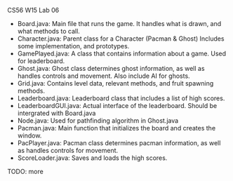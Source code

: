 CS56 W15 Lab 06

- Board.java: Main file that runs the game.  It handles what is drawn, and what methods to call.  
- Character.java: Parent class for a Character (Pacman & Ghost)  Includes some implementation, and prototypes.  
- GamePlayed.java: A class that contains information about a game.  Used for leaderboard.  
- Ghost.java: Ghost class determines ghost information, as well as handles controls and movement.  Also include AI for ghosts.  
- Grid.java: Contains level data, relevant methods, and fruit spawning methods.  
- Leaderboard.java: Leaderboard class that includes a list of high scores.  
- LeaderboardGUI.java: Actual interface of the leaderboard.  Should be intergrated with Board.java  
- Node.java: Used for pathfinding algorithm in Ghost.java  
- Pacman.java: Main function that initializes the board and creates the window.  
- PacPlayer.java: Pacman class determines pacman information, as well as handles controls for movement.  
- ScoreLoader.java: Saves and loads the high scores.  

TODO: more
